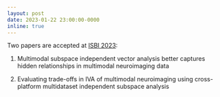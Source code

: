 ```yaml
---
layout: post
date: 2023-01-22 23:00:00-0000
inline: true
---
```


Two papers are accepted at [ISBI 2023](http://2023.biomedicalimaging.org/en/): 

1) Multimodal subspace independent vector analysis better captures hidden relationships in multimodal neuroimaging data

2) Evaluating trade-offs in IVA of multimodal neuroimaging using cross-platform multidataset independent subspace analysis